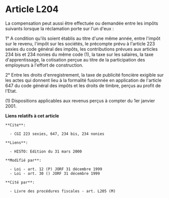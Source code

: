 # Article L204

La compensation peut aussi être effectuée ou demandée entre les impôts suivants lorsque la réclamation porte sur l'un d'eux :

1° A condition qu'ils soient établis au titre d'une même année, entre l'impôt sur le revenu, l'impôt sur les sociétés, le
précompte prévu à l'article 223 sexies du code général des impôts, les contributions prévues aux articles 234 bis et 234
nonies du même code (1), la taxe sur les salaires, la taxe d'apprentissage, la cotisation perçue au titre de la participation
des employeurs à l'effort de construction.

2° Entre les droits d'enregistrement, la taxe de publicité foncière exigible sur les actes qui donnent lieu à la formalité
fusionnée en application de l'article 647 du code général des impôts et les droits de timbre, perçus au profit de l'Etat.

(1) Dispositions applicables aux revenus perçus à compter du 1er janvier 2001.

**Liens relatifs à cet article**

	**Cite**:

	  - CGI 223 sexies, 647, 234 bis, 234 nonies

	**Liens**:

	  - HISTO: Edition du 31 mars 2000

	**Modifié par**:

	  - Loi - art. 12 (P) JORF 31 décembre 1999
	  - Loi - art. 30 () JORF 31 décembre 1999

	**Cité par**:

	  - Livre des procédures fiscales - art. L205 (M)
